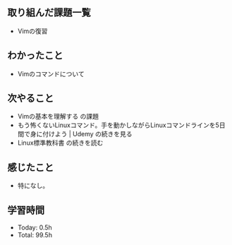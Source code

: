 ## 取り組んだ課題一覧
- Vimの復習
## わかったこと
- Vimのコマンドについて
## 次やること
- Vimの基本を理解する の課題
- もう怖くないLinuxコマンド。手を動かしながらLinuxコマンドラインを5日間で身に付けよう | Udemy の続きを見る
- Linux標準教科書 の続きを読む
## 感じたこと
- 特になし。
## 学習時間
- Today: 0.5h
- Total: 99.5h